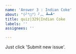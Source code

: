 ```yaml
---
name: 'Answer 3 : Indian Coke'
about: "(╯°□°）╯︵ ┻━┻"
title: quiz|329|Indian Coke
labels: ''
assignees: ''

---
```


Just click 'Submit new issue'.
